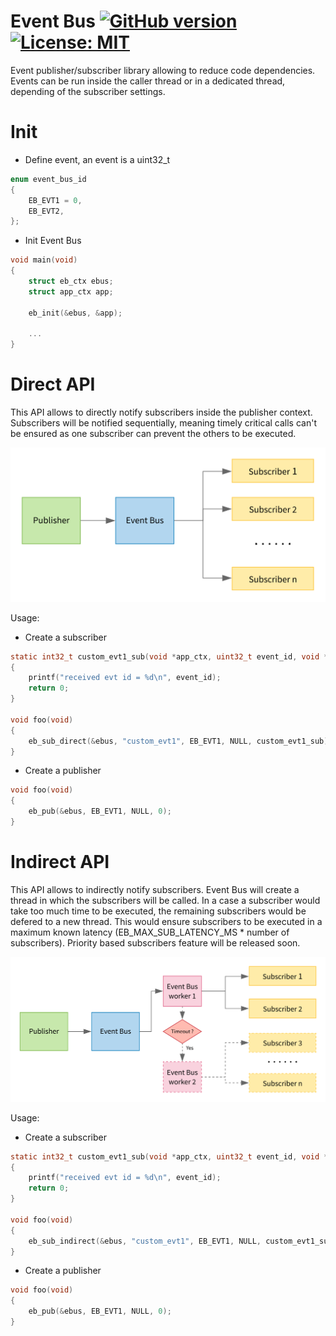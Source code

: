 # Event Bus [![GitHub version](https://badge.fury.io/gh/jocelynmass%2Fevent_bus.svg)](https://badge.fury.io/gh/jocelynmass%2Fevent_bus) [![License: MIT](https://img.shields.io/badge/License-MIT-yellow.svg)](https://opensource.org/licenses/MIT)



Event publisher/subscriber library allowing to reduce code dependencies. Events can be run inside the caller thread or in a dedicated thread, depending of the subscriber settings.

# Init

- Define event, an event is a uint32_t

```c
enum event_bus_id
{
    EB_EVT1 = 0,
    EB_EVT2,
};
```

- Init Event Bus

```c
void main(void)
{
    struct eb_ctx ebus;
    struct app_ctx app;
  
    eb_init(&ebus, &app);
    
    ...
}
```

# Direct API

This API allows to directly notify subscribers inside the publisher context. Subscribers will be notified sequentially, meaning timely critical calls can't be ensured as one subscriber can prevent the others to be executed.

![Direct API Diagram](docs/eb_direct.svg)

Usage:

- Create a subscriber

```c
static int32_t custom_evt1_sub(void *app_ctx, uint32_t event_id, void *data, uint32 len, void *arg)
{
    printf("received evt id = %d\n", event_id);
    return 0;
}

void foo(void)
{
    eb_sub_direct(&ebus, "custom_evt1", EB_EVT1, NULL, custom_evt1_sub);
}
```

- Create a publisher

```c
void foo(void)
{
    eb_pub(&ebus, EB_EVT1, NULL, 0);
}

```

# Indirect API

This API allows to indirectly notify subscribers. Event Bus will create a thread in which the subscribers will be called. In a case a subscriber would take too much time to be executed, the remaining subscribers would be defered to a new thread. This would ensure subscribers to be executed in a maximum known latency (EB_MAX_SUB_LATENCY_MS * number of subscribers). Priority based subscribers feature will be released soon.

![Direct API Diagram](docs/eb_indirect.svg)

Usage:

- Create a subscriber

```c
static int32_t custom_evt1_sub(void *app_ctx, uint32_t event_id, void *data, uint32 len, void *arg)
{
    printf("received evt id = %d\n", event_id);
    return 0;
}

void foo(void)
{
    eb_sub_indirect(&ebus, "custom_evt1", EB_EVT1, NULL, custom_evt1_sub);
}
```

- Create a publisher

```c
void foo(void)
{
    eb_pub(&ebus, EB_EVT1, NULL, 0);
}

```
